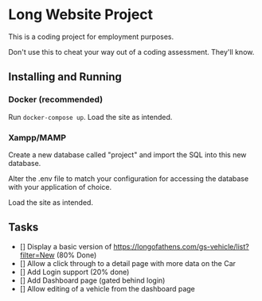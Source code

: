 # Long Website Project

This is a coding project for employment purposes.

Don't use this to cheat your way out of a coding assessment. They'll know.

## Installing and Running

### Docker (recommended)
Run `docker-compose up`. Load the site as intended.

### Xampp/MAMP
Create a new database called "project" and import the SQL into this new database.

Alter the .env file to match your configuration for accessing the database with your application of choice.

Load the site as intended.

## Tasks

- [] Display a basic version of https://longofathens.com/gs-vehicle/list?filter=New (80% Done)
- [] Allow a click through to a detail page with more data on the Car
- [] Add Login support (20% done)
- [] Add Dashboard page (gated behind login)
- [] Allow editing of a vehicle from the dashboard page